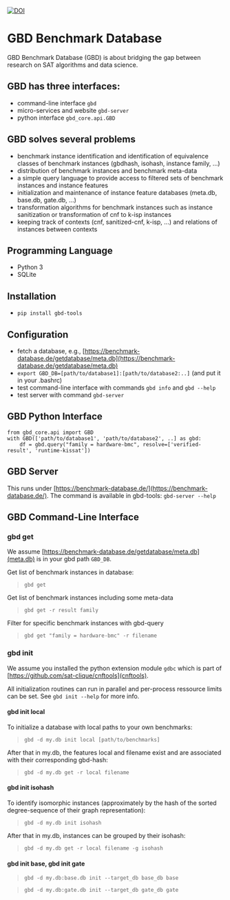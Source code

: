 [![DOI](https://zenodo.org/badge/141396410.svg)](https://zenodo.org/doi/10.5281/zenodo.10213943)

# GBD Benchmark Database

GBD Benchmark Database (GBD) is about bridging the gap between research on SAT algorithms and data science. 

## GBD has three interfaces: 

- command-line interface ```gbd``` 
- micro-services and website ```gbd-server```
- python interface ```gbd_core.api.GBD```


## GBD solves several problems

- benchmark instance identification and identification of equivalence classes of benchmark instances (gbdhash, isohash, instance family, ...)
- distribution of benchmark instances and benchmark meta-data
- a simple query language to provide access to filtered sets of benchmark instances and instance features
- initialization and maintenance of instance feature databases (meta.db, base.db, gate.db, ...)
- transformation algorithms for benchmark instances such as instance sanitization or transformation of cnf to k-isp instances
- keeping track of contexts (cnf, sanitized-cnf, k-isp, ...) and relations of instances between contexts


## Programming Language
- Python 3
- SQLite

## Installation
- ```pip install gbd-tools```

## Configuration
- fetch a database, e.g., [https://benchmark-database.de/getdatabase/meta.db](https://benchmark-database.de/getdatabase/meta.db)
- ```export GBD_DB=[path/to/database1]:[path/to/database2:..]``` (and put it in your .bashrc)
- test command-line interface with commands ```gbd info``` and ```gbd --help```
- test server with command ```gbd-server```

## GBD Python Interface
```
from gbd_core.api import GBD
with GBD(['path/to/database1', 'path/to/database2', ..] as gbd:
    df = gbd.query("family = hardware-bmc", resolve=['verified-result', 'runtime-kissat'])
```


## GBD Server
This runs under [https://benchmark-database.de/](https://benchmark-database.de/).
The command is available in gbd-tools: ```gbd-server --help```


## GBD Command-Line Interface

### gbd get

We assume [https://benchmark-database.de/getdatabase/meta.db](meta.db) is in your gbd path ```GBD_DB```.

Get list of benchmark instances in database:
> ```gbd get```

Get list of benchmark instances including some meta-data 
> ```gbd get -r result family```

Filter for specific benchmark instances with gbd-query
> ```gbd get "family = hardware-bmc" -r filename```


### gbd init

We assume you installed the python extension module ```gdbc``` which is part of [https://github.com/sat-clique/cnftools](cnftools). 

All initialization routines can run in parallel and per-process ressource limits can be set. 
See ```gbd init --help``` for more info.

#### gbd init local

To initialize a database with local paths to your own benchmarks:
> ```gbd -d my.db init local [path/to/benchmarks]```

After that in my.db, the features local and filename exist and are associated with their corresponding gbd-hash:
> ```gbd -d my.db get -r local filename```

#### gbd init isohash

To identify isomorphic instances (approximately by the hash of the sorted degree-sequence of their graph representation):
> ```gbd -d my.db init isohash```

After that in my.db, instances can be grouped by their isohash:
> ```gbd -d my.db get -r local filename -g isohash```

#### gbd init base, gbd init gate

> ```gbd -d my.db:base.db init --target_db base_db base```


> ```gbd -d my.db:gate.db init --target_db gate_db gate```
